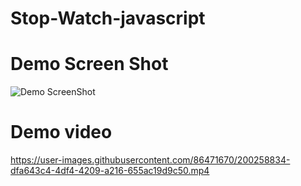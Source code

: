 # Stop-Watch-javascript


# Demo Screen Shot
![Demo ScreenShot](https://user-images.githubusercontent.com/86471670/200259662-3ae47277-c7ea-4854-8b37-d80fdc8860e2.png)



# Demo video
https://user-images.githubusercontent.com/86471670/200258834-dfa643c4-4df4-4209-a216-655ac19d9c50.mp4

